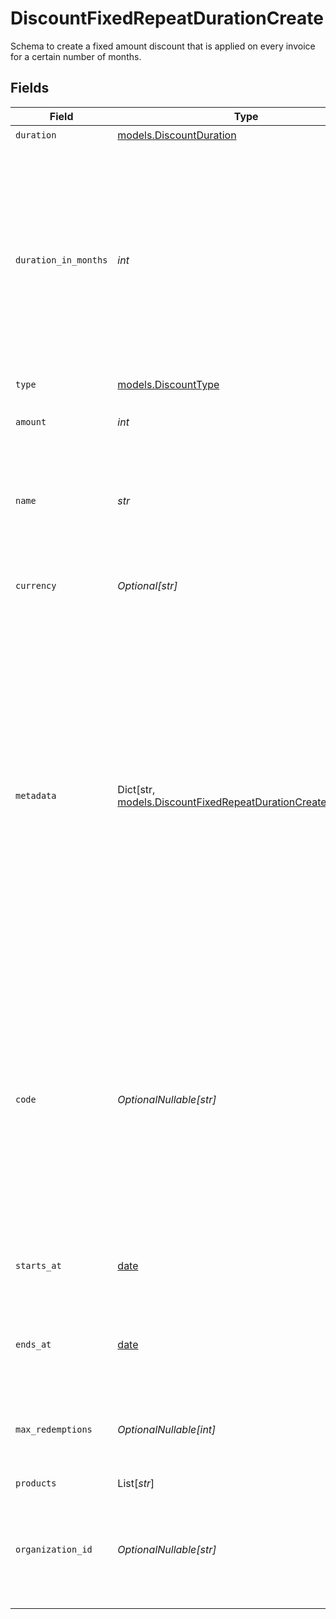 # DiscountFixedRepeatDurationCreate

Schema to create a fixed amount discount that is applied on every invoice
for a certain number of months.


## Fields

| Field                                                                                                                                                                                                                                                                                                   | Type                                                                                                                                                                                                                                                                                                    | Required                                                                                                                                                                                                                                                                                                | Description                                                                                                                                                                                                                                                                                             |
| ------------------------------------------------------------------------------------------------------------------------------------------------------------------------------------------------------------------------------------------------------------------------------------------------------- | ------------------------------------------------------------------------------------------------------------------------------------------------------------------------------------------------------------------------------------------------------------------------------------------------------- | ------------------------------------------------------------------------------------------------------------------------------------------------------------------------------------------------------------------------------------------------------------------------------------------------------- | ------------------------------------------------------------------------------------------------------------------------------------------------------------------------------------------------------------------------------------------------------------------------------------------------------- |
| `duration`                                                                                                                                                                                                                                                                                              | [models.DiscountDuration](../models/discountduration.md)                                                                                                                                                                                                                                                | :heavy_check_mark:                                                                                                                                                                                                                                                                                      | N/A                                                                                                                                                                                                                                                                                                     |
| `duration_in_months`                                                                                                                                                                                                                                                                                    | *int*                                                                                                                                                                                                                                                                                                   | :heavy_check_mark:                                                                                                                                                                                                                                                                                      | Number of months the discount should be applied.<br/><br/>For this to work on yearly pricing, you should multiply this by 12.<br/>For example, to apply the discount for 2 years, set this to 24.                                                                                                       |
| `type`                                                                                                                                                                                                                                                                                                  | [models.DiscountType](../models/discounttype.md)                                                                                                                                                                                                                                                        | :heavy_check_mark:                                                                                                                                                                                                                                                                                      | N/A                                                                                                                                                                                                                                                                                                     |
| `amount`                                                                                                                                                                                                                                                                                                | *int*                                                                                                                                                                                                                                                                                                   | :heavy_check_mark:                                                                                                                                                                                                                                                                                      | Fixed amount to discount from the invoice total.                                                                                                                                                                                                                                                        |
| `name`                                                                                                                                                                                                                                                                                                  | *str*                                                                                                                                                                                                                                                                                                   | :heavy_check_mark:                                                                                                                                                                                                                                                                                      | Name of the discount. Will be displayed to the customer when the discount is applied.                                                                                                                                                                                                                   |
| `currency`                                                                                                                                                                                                                                                                                              | *Optional[str]*                                                                                                                                                                                                                                                                                         | :heavy_minus_sign:                                                                                                                                                                                                                                                                                      | The currency. Currently, only `usd` is supported.                                                                                                                                                                                                                                                       |
| `metadata`                                                                                                                                                                                                                                                                                              | Dict[str, [models.DiscountFixedRepeatDurationCreateMetadata](../models/discountfixedrepeatdurationcreatemetadata.md)]                                                                                                                                                                                   | :heavy_minus_sign:                                                                                                                                                                                                                                                                                      | Key-value object allowing you to store additional information.<br/><br/>The key must be a string with a maximum length of **40 characters**.<br/>The value must be either:<br/>    * A string with a maximum length of **500 characters**<br/>    * An integer<br/>    * A boolean<br/><br/>You can store up to **50 key-value pairs**. |
| `code`                                                                                                                                                                                                                                                                                                  | *OptionalNullable[str]*                                                                                                                                                                                                                                                                                 | :heavy_minus_sign:                                                                                                                                                                                                                                                                                      | Code customers can use to apply the discount during checkout. Must be between 3 and 256 characters long and contain only alphanumeric characters.If not provided, the discount can only be applied via the API.                                                                                         |
| `starts_at`                                                                                                                                                                                                                                                                                             | [date](https://docs.python.org/3/library/datetime.html#date-objects)                                                                                                                                                                                                                                    | :heavy_minus_sign:                                                                                                                                                                                                                                                                                      | Optional timestamp after which the discount is redeemable.                                                                                                                                                                                                                                              |
| `ends_at`                                                                                                                                                                                                                                                                                               | [date](https://docs.python.org/3/library/datetime.html#date-objects)                                                                                                                                                                                                                                    | :heavy_minus_sign:                                                                                                                                                                                                                                                                                      | Optional timestamp after which the discount is no longer redeemable.                                                                                                                                                                                                                                    |
| `max_redemptions`                                                                                                                                                                                                                                                                                       | *OptionalNullable[int]*                                                                                                                                                                                                                                                                                 | :heavy_minus_sign:                                                                                                                                                                                                                                                                                      | Optional maximum number of times the discount can be redeemed.                                                                                                                                                                                                                                          |
| `products`                                                                                                                                                                                                                                                                                              | List[*str*]                                                                                                                                                                                                                                                                                             | :heavy_minus_sign:                                                                                                                                                                                                                                                                                      | N/A                                                                                                                                                                                                                                                                                                     |
| `organization_id`                                                                                                                                                                                                                                                                                       | *OptionalNullable[str]*                                                                                                                                                                                                                                                                                 | :heavy_minus_sign:                                                                                                                                                                                                                                                                                      | The ID of the organization owning the discount. **Required unless you use an organization token.**                                                                                                                                                                                                      |